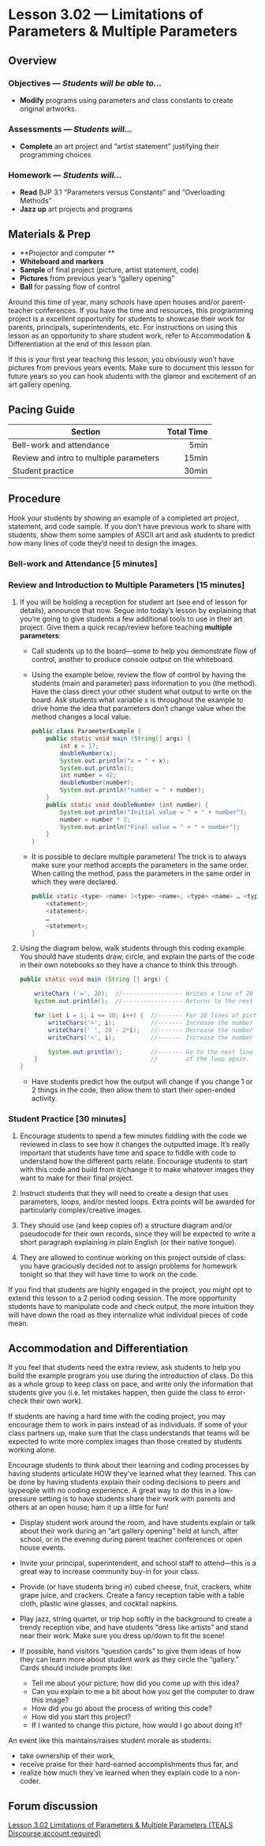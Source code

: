 Lesson 3.02 — Limitations of Parameters & Multiple Parameters
====================================================================================================

Overview
--------
### Objectives — _Students will be able to…_
- **Modify** programs using parameters and class constants to create original artworks.

### Assessments — _Students will…_
- **Complete** an art project and “artist statement” justifying their programming choices

### Homework — _Students will…_
- **Read** BJP 3.1 “Parameters versus Constants” and “Overloading Methods”
- **Jazz up** art projects and programs


Materials & Prep
----------------
- **Projector and computer **
- **Whiteboard and** **markers**
- **Sample** of final project (picture, artist statement, code)
- **Pictures** from previous year’s “gallery opening”
- **Ball** for passing flow of control

Around this time of year, many schools have open houses and/or parent-teacher conferences. If you
have the time and resources, this programming project is a excellent opportunity for students to
showcase their work for parents, principals, superintendents, etc. For instructions on using this
lesson as an opportunity to share student work, refer to Accommodation & Differentiation at the end
of this lesson plan.

If this is your first year teaching this lesson, you obviously won’t have pictures from previous
years events. Make sure to document this lesson for future years so you can hook students with the
glamor and excitement of an art gallery opening.


Pacing Guide
------------
| Section                                 | Total Time |
|-----------------------------------------|-----------:|
| Bell-work and attendance                |       5min |
| Review and intro to multiple parameters |      15min |
| Student practice                        |      30min |


Procedure
---------
Hook your students by showing an example of a completed art project, statement, and code sample. If
you don’t have previous work to share with students, show them some samples of ASCII art and ask
students to predict how many lines of code they’d need to design the images.

### Bell-work and Attendance \[5 minutes\]

### Review and Introduction to Multiple Parameters \[15 minutes\]

1. If you will be holding a reception for student art (see end of lesson for details), announce that
   now. Segue into today’s lesson by explaining that you’re going to give students a few additional
   tools to use in their art project. Give them a quick recap/review before teaching **multiple
   parameters**:

   - Call students up to the board—some to help you demonstrate flow of control, another to produce
     console output on the whiteboard.

   - Using the example below, review the flow of control by having the students (main and parameter)
     pass information to you (the method). Have the class direct your other student what output to
     write on the board. Ask students what variable x is throughout the example to drive home the
     idea that parameters don’t change value when the method changes a local value.

     ``` Java
     public class ParameterExample {
         public static void main (String[] args) {
             int x = 17;
             doubleNumber(x);
             System.out.println("x = " + x);
             System.out.println();
             int number = 42;
             doubleNumber(number);
             System.out.println("number = " + number);
         }
         public static void doubleNumber (int number) {
             System.out.println("Initial value = " + " + number");
             number = number * 2;
             System.out.println("Final value = " + " + number");
         }
     }
     ```

   - It is possible to declare multiple parameters! The trick is to always make sure your method
     accepts the parameters in the same order. When calling the method, pass the parameters in the
     same order in which they were declared.

     ``` Java
     public static <type> <name> (<type> <name>, <type> <name> … <type> <name>) {
         <statement>;
         <statement>;
         …
         <statement>;
     }
     ```

2. Using the diagram below, walk students through this coding example. You should have students
   draw, circle, and explain the parts of the code in their own notebooks so they have a chance to
   think this through.

   ``` Java
   public static void main (String [] args) {

       writeChars ('=', 20);  //----------------- Writes a line of 20 ='s
       System.out.println();  //----------------- Returns to the next line

       for (int i = 1; i <= 10; i++) {  //------- For 10 lines of picture (height)
           writeChars('>', i);          //------- Increase the number of '>'s in each line
           writeChars(' ', 20 - 2*i);   //------- Decrease the number of spaces in each line
           writeChars('<', i);          //------- Increase the number of '<'s in each line

           System.out.println();        //------- Go to the next line before starting the body
       }                                //        of the loop again.
   }
   ```

   - Have students predict how the output will change if you change 1 or 2 things in the code, then
     allow them to start their open-ended activity.

### Student Practice \[30 minutes\]

1. Encourage students to spend a few minutes fiddling with the code we reviewed in class to see how
   it changes the outputted image. It’s really important that students have time and space to fiddle
   with code to understand how the different parts relate. Encourage students to start with this
   code and build from it/change it to make whatever images they want to make for their final
   project.

2. Instruct students that they will need to create a design that uses parameters, loops, and/or
   nested loops. Extra points will be awarded for particularly complex/creative images.

3. They should use (and keep copies of) a structure diagram and/or pseudocode for their own records,
   since they will be expected to write a short paragraph explaining in plain English (or their
   native tongue).

4. They are allowed to continue working on this project outside of class: you have graciously
   decided not to assign problems for homework tonight so that they will have time to work on the
   code.

If you find that students are highly engaged in the project, you might opt to extend this lesson to
a 2 period coding session. The more opportunity students have to manipulate code and check output,
the more intuition they will have down the road as they internalize what individual pieces of code
mean.


Accommodation and Differentiation
---------------------------------
If you feel that students need the extra review, ask students to help you build the example program
you use during the introduction of class. Do this as a whole group to keep class on pace, and write
only the information that students give you (i.e. let mistakes happen, then guide the class to
error-check their own work).

If students are having a hard time with the coding project, you may encourage them to work in pairs
instead of as individuals. If some of your class partners up, make sure that the class understands
that teams will be expected to write more complex images than those created by students working
alone.

Encourage students to think about their learning and coding processes by having students articulate
HOW they’ve learned what they learned. This can be done by having students explain their coding
decisions to peers and laypeople with no coding experience. A great way to do this in a low-pressure
setting is to have students share their work with parents and others at an open house; ham it up a
little for fun!

- Display student work around the room, and have students explain or talk about their work during an
  “art gallery opening” held at lunch, after school, or in the evening during parent teacher
  conferences or open house events.

- Invite your principal, superintendent, and school staff to attend—this is a great way to increase
  community buy-in for your class.

- Provide (or have students bring in) cubed cheese, fruit, crackers, white grape juice, and
  crackers. Create a fancy reception table with a table cloth, plastic wine glasses, and cocktail
  napkins.

- Play jazz, string quartet, or trip hop softly in the background to create a trendy reception vibe,
  and have students “dress like artists” and stand near their work. Make sure you dress up/down to
  fit the scene!

- If possible, hand visitors “question cards” to give them ideas of how they can learn more about
  student work as they circle the “gallery.” Cards should include prompts like:

  - Tell me about your picture; how did you come up with this idea?
  - Can you explain to me a bit about how you get the computer to draw this image?
  - How did you go about the process of writing this code?
  - How did you start this project?
  - If I wanted to change this picture, how would I go about doing it?

An event like this maintains/raises student morale as students:
- take ownership of their work,
- receive praise for their hard-earned accomplishments thus far, and
- realize how much they’ve learned when they explain code to a non-coder.


Forum discussion
----------------
[Lesson 3.02 Limitations of Parameters & Multiple Parameters (TEALS Discourse account required)](http://forums.tealsk12.org/c/unit-3/3-02-limitations-of-parameters-multiple-paramete)
